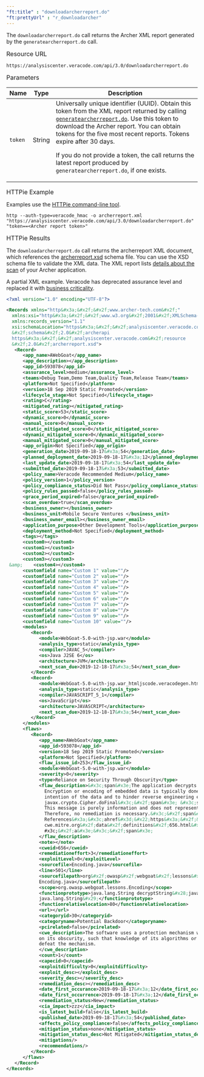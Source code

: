 ```yaml
---
"ft:title" : "downloadarcherreport.do"
"ft:prettyUrl" : "r_downloadarcher"
---
```

The `downloadarcherreport.do` call returns the Archer XML report generated by the `generatearcherreport.do` call.

<p><span style="font-size: medium;">Resource URL</span></p>

`https://analysiscenter.veracode.com/api/3.0/downloadarcherreport.do`

<p><span style="font-size: medium;">Parameters</span></p>

<style>
table.veracode {{
  width: 100%;
  background-color: #ffffff;
  border-collapse: collapse;
  border-width: 1px;
  border-color: #000000;
  border-style: solid;
  color: #000000;
}}

table.veracode td, table.veracode th {{
border-width: 1px;
border-color: #000000;
border-style: solid;
padding: 2px;
}}

table.veracode thead {{
background-color: ##F8F8F8;
}}
</style>
<table class="veracode">
<thead>
<tr>
<th>Name</th>
<th>Type</th>
<th>Description</th>
</tr>
</thead>
<tbody>
<tr>
<td><code>token</code></td>
<td>String</td>
<td>Universally unique identifier (UUID). Obtain this token from the XML report returned by calling <code><a href="https://docs.veracode.com/r/r_generatearcher">generatearcherreport.do</a></code>. Use this token to download the Archer report. You can obtain tokens for the five most recent reports. Tokens expire after 30 days. <p>If you do not provide a token, the call returns the latest report produced by <code>generatearcherreport.do</code>, if one exists.</p></td>
</tr>
</tbody>
</table>

<p><span style="font-size: medium;">HTTPie Example</span></p>

Examples use the [HTTPie command-line tool](https://docs.veracode.com/r/c_httpie_tool).

```
http --auth-type=veracode_hmac -o archerreport.xml "https://analysiscenter.veracode.com/api/3.0/downloadarcherreport.do" "token==<Archer report token>"
```

<p><span style="font-size: medium;">HTTPie Results</span></p>

The `downloadarcherreport.do` call returns the archerreport XML document, which references the [archerreport.xsd](https://analysiscenter.veracode.com/resource/2.0/archerreport.xsd) schema file. You can use the XSD schema file to validate the XML data. The XML report lists [details about the scan](https://docs.veracode.com/r/c_archer_xml) of your Archer application.

A partial XML example. Veracode has deprecated assurance level and replaced it with [business criticality](https://docs.veracode.com/r/review_assurancelevels).

```xml
<?xml version="1.0" encoding="UTF-8"?>

<Records xmlns="http&#x3a;&#x2f;&#x2f;www.archer-tech.com&#x2f;"
  xmlns:xsi="http&#x3a;&#x2f;&#x2f;www.w3.org&#x2f;2001&#x2f;XMLSchema-instance"
  xmlns:records_version="1.1"
  xsi:schemaLocation="https&#x3a;&#x2f;&#x2f;analysiscenter.veracode.com
  &#x2f;schema&#x2f;2.0&#x2f;archerapi
  https&#x3a;&#x2f;&#x2f;analysiscenter.veracode.com&#x2f;resource
  &#x2f;2.0&#x2f;archerreport.xsd">
   <Record>
      <app_name>AWebGoat</app_name>
      <app_description></app_description>
      <app_id>593078</app_id>
      <assurance_level>medium</assurance_level>
      <teams>Debug Team,Demo Team,Quality Team,Release Team</teams>
      <platform>Not Specified</platform>
      <version>18 Sep 2019 Static Promoted</version>
      <lifecycle_stage>Not Specified</lifecycle_stage>
      <rating>C</rating>
      <mitigated_rating></mitigated_rating>
      <static_score>53</static_score>
      <dynamic_score>0</dynamic_score>
      <manual_score>0</manual_score>
      <static_mitigated_score>0</static_mitigated_score>
      <dynamic_mitigated_score>0</dynamic_mitigated_score>
      <manual_mitigated_score>0</manual_mitigated_score>
      <app_origin>Not Specified</app_origin>
      <generation_date>2019-09-18-17&#x3a;54</generation_date>
      <planned_deployment_date>2019-09-18-17&#x3a;12</planned_deployment_date>
      <last_update_date>2019-09-18-17&#x3a;54</last_update_date>
      <submitted_date>2019-09-18-17&#x3a;53</submitted_date>
      <policy_name>Veracode Recommended Medium</policy_name>
      <policy_version>1</policy_version>
      <policy_compliance_status>Did Not Pass</policy_compliance_status>
      <policy_rules_passed>false</policy_rules_passed>
      <grace_period_expired>false</grace_period_expired>
      <scan_overdue>true</scan_overdue>
      <business_owner></business_owner>
      <business_unit>Mobile Secure Ventures </business_unit>
      <business_owner_email></business_owner_email>
      <application_purpose>Other Development Tools</application_purpose>
      <deployment_method>Not Specified</deployment_method>
      <tags></tags>
      <custom0></custom0>
      <custom1></custom1>
      <custom2></custom2>
      <custom3></custom3>
 &amp;    <custom4></custom4>
      <customfield name="Custom 1" value=""/>
      <customfield name="Custom 2" value=""/>
      <customfield name="Custom 3" value=""/>
      <customfield name="Custom 4" value=""/>
      <customfield name="Custom 5" value=""/>
      <customfield name="Custom 6" value=""/>
      <customfield name="Custom 7" value=""/>
      <customfield name="Custom 8" value=""/>
      <customfield name="Custom 9" value=""/>
      <customfield name="Custom 10" value=""/>
      <modules>
         <Record>
            <module>WebGoat-5.0-with-jsp.war</module>
            <analysis_type>static</analysis_type>
            <compiler>JAVAC_5</compiler>
            <os>Java J2SE 6</os>
            <architecture>JVM</architecture>
            <next_scan_due>2019-12-18-17&#x3a;54</next_scan_due>
         </Record>
         <Record>
            <module>WebGoat-5.0-with-jsp.war_htmljscode.veracodegen.htmla.jsa</module>
            <analysis_type>static</analysis_type>
            <compiler>JAVASCRIPT_5_1</compiler>
            <os>JavaScript</os>
            <architecture>JAVASCRIPT</architecture>
            <next_scan_due>2019-12-18-17&#x3a;54</next_scan_due>
         </Record>
      </modules>
      <flaws>
         <Record>
            <app_name>AWebGoat</app_name>
            <app_id>593078</app_id>
            <version>18 Sep 2019 Static Promoted</version>
            <platform>Not Specified</platform>
            <flaw_issue_id>253</flaw_issue_id>
            <module>WebGoat-5.0-with-jsp.war</module>
            <severity>0</severity>
            <type>Reliance on Security Through Obscurity</type>
            <flaw_description>&#x3c;span&#x3e;The application decrypts or decodes embedded data.
              Encryption or encoding of embedded data is typically done to obfuscate the true
              intention of the data and to hinder reverse engineering efforts.
              javax.crypto.Cipher.doFinal&#x3c;&#x2f;span&#x3e; &#x3c;span&#x3e;
              This message is purely information and does not represent a flaw in the code.
              Therefore, no remediation is necessary.&#x3c;&#x2f;span&#x3e;&#x3c;span&#x3e;
              References&#x3a;&#x3c;ahref&#x3d;&#x22;https&#x3a;&#x2f;&#x2f;
              cwe.mitre.org&#x2f;data&#x2f;definitions&#x2f;656.html&#x22;&#x3e;CWE%26
              #x3c;&#x2f;a&#x3e;&#x3c;&#x2f;span&#x3e;
            </flaw_description>
            <note></note>
            <cweid>656</cweid>
            <remediationeffort>3</remediationeffort>
            <exploitLevel>0</exploitLevel>
            <sourcefile>Encoding.java</sourcefile>
            <line>501</line>
            <sourcefilepath>org&#x2f;owasp&#x2f;webgoat&#x2f;lessons&#x2f;
            Encoding.java</sourcefilepath>
            <scope>org.owasp.webgoat.lessons.Encoding</scope>
            <functionprototype>java.lang.String decryptString&#x28;java.lang.String,
            java.lang.String&#x29;</functionprototype>
            <functionrelativelocation>80</functionrelativelocation>
            <url></url>
            <categoryid>30</categoryid>
            <categoryname>Potential Backdoor</categoryname>
            <pcirelated>false</pcirelated>
            <cwe_description>The software uses a protection mechanism whose strength depends heavily
            on its obscurity, such that knowledge of its algorithms or key data is sufficient to
            defeat the mechanism.
            </cwe_description>
            <count>1</count>
            <capecid>0</capecid>
            <exploitdifficulty>0</exploitdifficulty>
            <exploit_desc></exploit_desc>
            <severity_desc></severity_desc>
            <remediation_desc></remediation_desc>
            <date_first_occurance>2019-09-18-17&#x3a;12</date_first_occurance>
            <date_first_occurrence>2019-09-18-17&#x3a;12</date_first_occurrence>
            <remediation_status>New</remediation_status>
            <cia_impact>zzz</cia_impact>
            <is_latest_build>false</is_latest_build>
            <published_date>2019-09-18-17&#x3a;54</published_date>
            <affects_policy_compliance>false</affects_policy_compliance>
            <mitigation_status>none</mitigation_status>
            <mitigation_status_desc>Not Mitigated</mitigation_status_desc>
            <mitigations/>
            <recommendations/>
         </Record>
      </flaws>
   </Record>
</Records>
```
